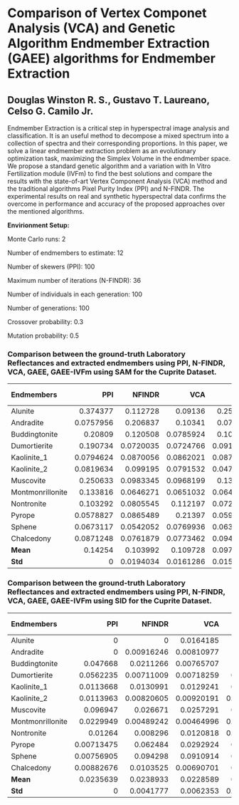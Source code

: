 # Comparison of Vertex Componet Analysis (VCA) and Genetic Algorithm Endmember Extraction (GAEE) algorithms for Endmember Extraction

## Douglas Winston R. S., Gustavo T. Laureano, Celso G. Camilo Jr.

Endmember Extraction is a critical step in hyperspectral image analysis and classification. It is an useful method to decompose a mixed spectrum into a collection of spectra and their corresponding proportions. In this paper, we solve a linear endmember extraction problem as an evolutionary optimization task, maximizing the Simplex Volume in the endmember space. We propose a standard genetic algorithm and a variation with In Vitro Fertilization module (IVFm) to find the best solutions and compare the results with the state-of-art Vertex Component Analysis (VCA) method and the traditional algorithms Pixel Purity Index (PPI) and N-FINDR. The experimental results on real and synthetic hyperspectral data confirms the overcome in performance and accuracy of the proposed approaches over the mentioned algorithms.

**Envirionment Setup:**

Monte Carlo runs: 2 

Number of endmembers to estimate: 12 

Number of skewers (PPI): 100 

Maximum number of iterations (N-FINDR): 36 

Number of individuals in each generation: 100 

Number of generations: 100 

Crossover probability: 0.3 

Mutation probability: 0.5 

### Comparison between the ground-truth Laboratory Reflectances and extracted endmembers using PPI, N-FINDR, VCA, GAEE, GAEE-IVFm using SAM for the Cuprite Dataset.

| Endmembers       |       PPI |    NFINDR |       VCA |      GAEE |   GAEE-IVFm |   GAEE-VCA |   GAEE-IVFm-VCA |
|:-----------------|----------:|----------:|----------:|----------:|------------:|-----------:|----------------:|
| Alunite          | 0.374377  | 0.112728  | 0.09136   | 0.253755  |   0.279273  | 0.104276   |      0.104276   |
| Andradite        | 0.0757956 | 0.206837  | 0.10341   | 0.078318  |   0.0947087 | 0.0912882  |      0.0912882  |
| Buddingtonite    | 0.20809   | 0.120508  | 0.0785924 | 0.104971  |   0.10771   | 0.0761598  |      0.0761598  |
| Dumortierite     | 0.190734  | 0.0720035 | 0.0724766 | 0.0915866 |   0.0853839 | 0.0720036  |      0.0720036  |
| Kaolinite_1      | 0.0794624 | 0.0870056 | 0.0862021 | 0.0872378 |   0.0825444 | 0.0870058  |      0.0870058  |
| Kaolinite_2      | 0.0819634 | 0.099195  | 0.0791532 | 0.0470788 |   0.0528539 | 0.0641441  |      0.0680958  |
| Muscovite        | 0.250633  | 0.0983345 | 0.0968199 | 0.132326  |   0.15248   | 0.138855   |      0.138855   |
| Montmonrillonite | 0.133816  | 0.0646271 | 0.0651032 | 0.0641655 |   0.0662506 | 0.0618903  |      0.0618903  |
| Nontronite       | 0.103292  | 0.0805545 | 0.112197  | 0.0727389 |   0.0835473 | 0.0825749  |      0.0825749  |
| Pyrope           | 0.0578827 | 0.0865489 | 0.21397   | 0.0599319 |   0.0526168 | 0.0678591  |      0.0785193  |
| Sphene           | 0.0673117 | 0.0542052 | 0.0769936 | 0.0633612 |   0.087449  | 0.151882   |      0.151882   |
| Chalcedony       | 0.0871248 | 0.0761879 | 0.0773462 | 0.0943611 |   0.0919799 | 0.0871248  |      0.0871248  |
| **Mean**         | 0.14254   | 0.103992  | 0.109728  | 0.0979445 |   0.106075  | 0.0905448  |      0.0925377  |
| **Std**          | 0         | 0.0194034 | 0.0161286 | 0.0155338 |   0.0105294 | 0.00958278 |      0.00245936 |

### Comparison between the ground-truth Laboratory Reflectances and extracted endmembers using PPI, N-FINDR, VCA, GAEE, GAEE-IVFm using SID for the Cuprite Dataset.

| Endmembers       |        PPI |     NFINDR |        VCA |       GAEE |   GAEE-IVFm |   GAEE-VCA |   GAEE-IVFm-VCA |
|:-----------------|-----------:|-----------:|-----------:|-----------:|------------:|-----------:|----------------:|
| Alunite          | 0          | 0          | 0.0164185  | 0          |  0          | 0          |      0          |
| Andradite        | 0          | 0.00916246 | 0.00810977 | 0          |  0          | 0.00976325 |      0          |
| Buddingtonite    | 0.047668   | 0.0211266  | 0.00765707 | 0.010966   |  0.014383   | 0.0071905  |      0.0071905  |
| Dumortierite     | 0.0562235  | 0.00711009 | 0.00718259 | 0.0121352  |  0.019749   | 0.00689653 |      0.00689653 |
| Kaolinite_1      | 0.0113668  | 0.0130991  | 0.0129241  | 0.0105637  |  0.0130991  | 0.0130991  |      0.0130991  |
| Kaolinite_2      | 0.0113963  | 0.00820605 | 0.00920191 | 0.00396682 |  0.00750405 | 0.00712305 |      0.00617913 |
| Muscovite        | 0.096947   | 0.026671   | 0.0257291  | 0.0355314  |  0.0404123  | 0.0275724  |      0.0239996  |
| Montmonrillonite | 0.0229949  | 0.00489242 | 0.00464996 | 0.00476634 |  0.00523934 | 0.00470432 |      0.00470432 |
| Nontronite       | 0.01264    | 0.008296   | 0.0120818  | 0.00774636 |  0.00939014 | 0.0081581  |      0.0081581  |
| Pyrope           | 0.00713475 | 0.062484   | 0.0292924  | 0.0148078  |  0.0131244  | 0.0889987  |      0.0291898  |
| Sphene           | 0.00756905 | 0.094298   | 0.0910914  | 0.0356481  |  0.0268377  | 0.0080519  |      0.159963   |
| Chalcedony       | 0.00882676 | 0.0103525  | 0.00690701 | 0.0241747  |  0.0106351  | 0.00882676 |      0.00882676 |
| **Mean**         | 0.0235639  | 0.0238933  | 0.0228589  | 0.0150472  |  0.0138277  | 0.0190925  |      0.0250309  |
| **Std**          | 0          | 0.0041777  | 0.0062353  | 0.00426228 |  0.00303145 | 0.00943218 |      0.00268023 |

